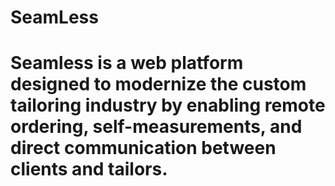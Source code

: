 # SeamLess
# Seamless is a web platform designed to modernize the custom tailoring industry by enabling remote ordering, self-measurements, and direct communication between clients and tailors.
